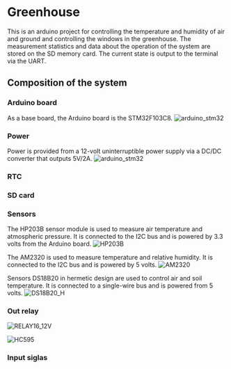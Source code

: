 # Greenhouse
This is an arduino project for controlling the temperature and humidity of air and ground and controlling the windows in the greenhouse. The measurement statistics and data about the operation of the system are stored on the SD memory card. The current state is output to the terminal via the UART.
## Сomposition of the system
### Arduino board
As a base board, the Arduino board is the STM32F103C8.
![arduino_stm32](https://github.com/EngDial/Greenhouse/blob/master/img/arduino_stm32.jpg)

### Power
Power is provided from a 12-volt uninterruptible power supply via a DC/DC converter that outputs 5V/2A.
![arduino_stm32](https://github.com/EngDial/Greenhouse/blob/master/img/dc_dc.jpg)

### RTC

### SD card

### Sensors
The HP203B sensor module is used to measure air temperature and atmospheric pressure. It is connected to the I2C bus and is powered by 3.3 volts from the Arduino board.
![HP203B](https://github.com/EngDial/Greenhouse/blob/master/img/HP203B.jpg)

The AM2320 is used to measure temperature and relative humidity. It is connected to the I2C bus and is powered by 5 volts.
![AM2320](https://github.com/EngDial/Greenhouse/blob/master/img/AM2320.jpg)

Sensors DS18B20 in hermetic design are used to control air and soil temperature. It is connected to a single-wire bus and is powered from 5 volts.
![DS18B20_H](https://github.com/EngDial/Greenhouse/blob/master/img/DS18B20_H.jpg)

### Out relay
![RELAY16_12V](https://github.com/EngDial/Greenhouse/blob/master/img/RELAY16_12V.jpg)

![HC595](https://github.com/EngDial/Greenhouse/blob/master/img/74HC595.JPG)

### Input siglas
